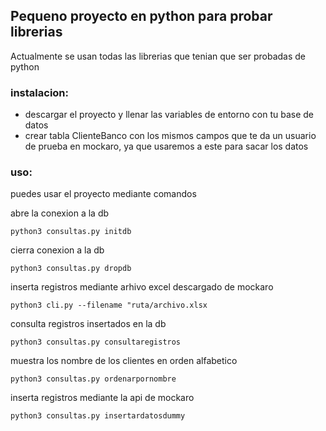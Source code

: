 ## Pequeno proyecto en python para probar librerias
Actualmente se usan todas las librerias que tenian que ser probadas de python

### instalacion:
- descargar el proyecto y llenar las variables de entorno con tu base de datos
- crear tabla ClienteBanco con los mismos campos que te da un usuario de prueba en mockaro, ya que usaremos a este para sacar los datos

### uso:
puedes usar el proyecto mediante comandos

abre la conexion a la db
```
python3 consultas.py initdb
```

cierra conexion a la db
```
python3 consultas.py dropdb
```

inserta registros mediante arhivo excel descargado de mockaro
```
python3 cli.py --filename "ruta/archivo.xlsx
```

consulta registros insertados en la db
```
python3 consultas.py consultaregistros
```

muestra los nombre de los clientes en orden alfabetico
```
python3 consultas.py ordenarpornombre
```

inserta registros mediante la api de mockaro
```
python3 consultas.py insertardatosdummy
```


